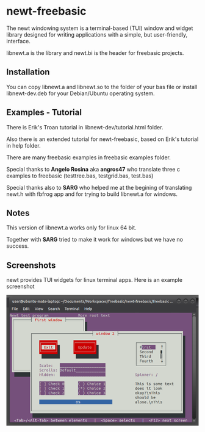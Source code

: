 # newt-freebasic

The newt windowing system is a terminal-based (TUI) window and widget library designed for writing applications with a simple, but user-friendly, interface.

libnewt.a is the library and newt.bi is the header for freebasic projects.

## Installation

You can copy libnewt.a and libnewt.so to the folder of your bas file or install libnewt-dev.deb for your Debian/Ubuntu operating system.

## Examples - Tutorial

There is Erik's Troan tutorial in libnewt-dev/tutorial.html folder.

Also there is an extended tutorial for newt-freebasic, based on Erik's tutorial in help folder.

There are many freebasic examples in freebasic examples folder.

Special thanks to **Angelo Rosina** aka **angros47** who translate three c examples to freebasic (testtree.bas, testgrid.bas, test.bas)

Special thanks also to **SARG** who helped me at the begining of translating newt.h with fbfrog app and for trying to build libnewt.a for windows.

## Notes

This version of libnewt.a works only for linux 64 bit.

Together with **SARG** tried to make it work for windows but we have no success.

## Screenshots

newt provides TUI widgets for linux terminal apps. Here is an example screenshot

<img title="" src="images/example1.png" alt="">
